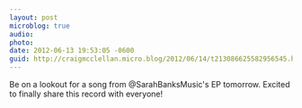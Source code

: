 ```yaml
---
layout: post
microblog: true
audio: 
photo: 
date: 2012-06-13 19:53:05 -0600
guid: http://craigmcclellan.micro.blog/2012/06/14/t213086625582956545.html
---
```

Be on a lookout for a song from @SarahBanksMusic's EP tomorrow. Excited to finally share this record with everyone!
